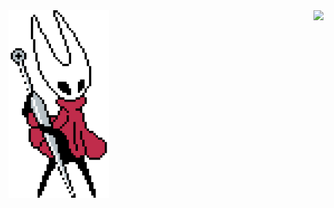 
<img align="right" src="https://lanyard.cnrad.dev/api/423919681007648768?bg=0d1117&borderRadius=12px&idleMessage=Probably%20coding...">
<img  height="300px" width="auto" src="hornet.gif" />  

<!--![Profile Viewed](https://hits-app.vercel.app/hits?url=https%3A%2F%2Fgithub.com%2Fcydexx)

## Technologies and Tools

<div align="">
	<img src="https://skillicons.dev/icons?i=js,ts,react,next,bots,html,css,scss,tailwind,nodejs,mongodb,express,git,vscode,figma" alt="Technologies and Tools" />
</div>

##  Currently Learning

<div align="">
	<img src="https://skillicons.dev/icons?i=swift,xd,ps,blender" alt="Technologies and Tools" />
</div>
		
# Check Out These Repositories

<div align="center">
    <a href="https://github.com/cydexx/chatgpt-dnd-character-generator">
        <img align="center" src="https://github-readme-stats.vercel.app/api/pin/?username=cydexx&repo=chatgpt-dnd-character-generator&title_color=8965d6&text_color=8282f5&icon_color=d41ed4&bg_color=291B3E&border_color=19051c" />
    </a>
    <a href="https://github.com/cydexx/satanichia-chat-bot">
        <img align="center" src="https://github-readme-stats.vercel.app/api/pin/?username=cydexx&repo=satanichia-chat-bot&title_color=8965d6&text_color=8282f5&icon_color=d41ed4&bg_color=291B3E&border_color=19051c" />
    </a>
    <a href="https://github.com/cydexx/nft-marketplace-website">
        <img align="center" src="https://github-readme-stats.vercel.app/api/pin/?username=cydexx&repo=nft-marketplace-website&title_color=8965d6&text_color=8282f5&icon_color=d41ed4&bg_color=291B3E&border_color=19051c" />
    </a>
    <a href="https://github.com/cydexx/food-delivery-app">
        <img align="center" src="https://github-readme-stats.vercel.app/api/pin/?username=cydexx&repo=food-delivery-app&title_color=8965d6&text_color=8282f5&icon_color=d41ed4&bg_color=291B3E&border_color=19051c" />
    </a>
</div> 
-->
